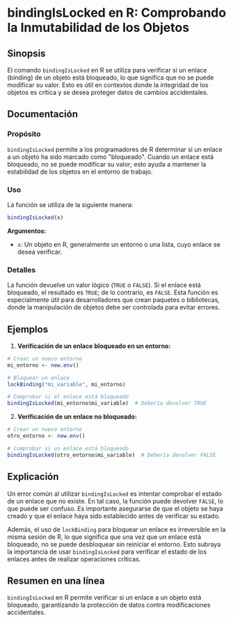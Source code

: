 <!--
Meta Description: # bindingIsLocked en R: Comprobando la Inmutabilidad de los Objetos ## Sinopsis El comando `bindingIsLocked` en R se utiliza para verificar si un enla...
Meta Keywords: enlace, bloqueado, que, bindingislocked, está
-->

# bindingIsLocked en R: Comprobando la Inmutabilidad de los Objetos

## Sinopsis
El comando `bindingIsLocked` en R se utiliza para verificar si un enlace (binding) de un objeto está bloqueado, lo que significa que no se puede modificar su valor. Esto es útil en contextos donde la integridad de los objetos es crítica y se desea proteger datos de cambios accidentales.

## Documentación
### Propósito
`bindingIsLocked` permite a los programadores de R determinar si un enlace a un objeto ha sido marcado como "bloqueado". Cuando un enlace está bloqueado, no se puede modificar su valor; esto ayuda a mantener la estabilidad de los objetos en el entorno de trabajo.

### Uso
La función se utiliza de la siguiente manera:

```R
bindingIsLocked(x)
```

**Argumentos:**
- `x`: Un objeto en R, generalmente un entorno o una lista, cuyo enlace se desea verificar.

### Detalles
La función devuelve un valor lógico (`TRUE` o `FALSE`). Si el enlace está bloqueado, el resultado es `TRUE`; de lo contrario, es `FALSE`. Esta función es especialmente útil para desarrolladores que crean paquetes o bibliotecas, donde la manipulación de objetos debe ser controlada para evitar errores.

## Ejemplos
1. **Verificación de un enlace bloqueado en un entorno:**

```R
# Crear un nuevo entorno
mi_entorno <- new.env()

# Bloquear un enlace
lockBinding("mi_variable", mi_entorno)

# Comprobar si el enlace está bloqueado
bindingIsLocked(mi_entorno$mi_variable)  # Debería devolver TRUE
```

2. **Verificación de un enlace no bloqueado:**

```R
# Crear un nuevo entorno
otro_entorno <- new.env()

# Comprobar si un enlace está bloqueado
bindingIsLocked(otro_entorno$mi_variable)  # Debería devolver FALSE
```

## Explicación
Un error común al utilizar `bindingIsLocked` es intentar comprobar el estado de un enlace que no existe. En tal caso, la función puede devolver `FALSE`, lo que puede ser confuso. Es importante asegurarse de que el objeto se haya creado y que el enlace haya sido establecido antes de verificar su estado.

Además, el uso de `lockBinding` para bloquear un enlace es irreversible en la misma sesión de R, lo que significa que una vez que un enlace está bloqueado, no se puede desbloquear sin reiniciar el entorno. Esto subraya la importancia de usar `bindingIsLocked` para verificar el estado de los enlaces antes de realizar operaciones críticas.

## Resumen en una línea
`bindingIsLocked` en R permite verificar si un enlace a un objeto está bloqueado, garantizando la protección de datos contra modificaciones accidentales.